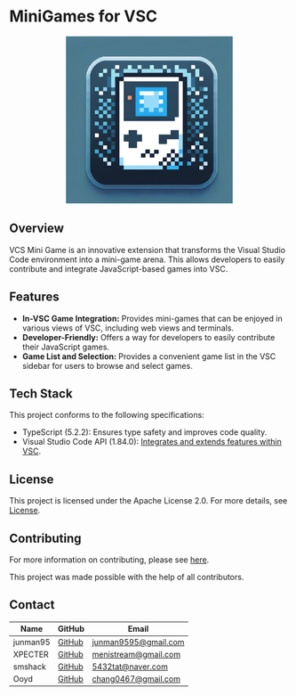 # MiniGames for VSC 

<div align="center">
  <img src="https://github.com/hp-potion/test-bed/blob/main/mainImage.png?raw=true" width="300" >
</div>

## Overview
VCS Mini Game is an innovative extension that transforms the Visual Studio Code environment into a mini-game arena. This allows developers to easily contribute and integrate JavaScript-based games into VSC.

## Features
- **In-VSC Game Integration:** Provides mini-games that can be enjoyed in various views of VSC, including web views and terminals.
- **Developer-Friendly:** Offers a way for developers to easily contribute their JavaScript games.
- **Game List and Selection:** Provides a convenient game list in the VSC sidebar for users to browse and select games.


## Tech Stack
This project conforms to the following specifications:
- TypeScript (5.2.2): Ensures type safety and improves code quality.
- Visual Studio Code API (1.84.0): [Integrates and extends features within VSC](https://code.visualstudio.com/api).

## License 
This project is licensed under the Apache License 2.0. For more details, see [License](LICENSE).

## Contributing
For more information on contributing, please see [here](CONTRIBUTING.md).

This project was made possible with the help of all contributors.

## Contact
| Name   | GitHub                                       | Email                |
|--------|----------------------------------------------|----------------------|
| junman95 | [GitHub](https://github.com/junman95) | junman9595@gmail.com |
| XPECTER | [GitHub](https://github.com/XPECTER) | menistream@gmail.com |
| smshack | [GitHub](https://github.com/smshack) | 5432tat@naver.com    |
| Ooyd    | [GitHub](https://github.com/Ooyd) | chang0467@gmail.com  |